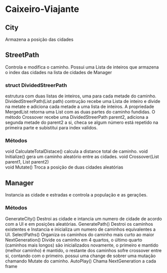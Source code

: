 # Caixeiro-Viajante
 
## City
Armazena a posição das cidades

## StreetPath
Controla e modifica o caminho.
Possui uma Lista de inteiros que armazena o index das cidades na lista de cidades de Manager

### struct DividedStreerPath 
estrutura com duas listas de inteiros, uma para cada metade do caminho. 
DividedStreerPath(List<int> path) contrução recebe uma Lista de inteiro e divide na metate e adiciona cada metade a uma lista de inteiros. 
A propriedade MergedList retorna uma List<int> com as duas partes do caminho fundidas.
O método Crossover recebe uma DividedStreerPath parent2, adiciona a segunda metade do parent2 a si, checa se algum número está repetido na primeira parte e subistitui para index validos.

### Métodos
void CalculateTotalDistace() calcula a distance total de caminho.
void Initialize() gera um caminho aleatório entre as cidades.
void Crossover(List<int> parent1, List<int> parent2)  
void Mutate() Troca a posição de duas cidades aleatórias

## Manager
Instancia as cidade e estradas e controla a população e as gerações.

### Métodos
GenerateCity() Destroi as cidade e intancia um numero de cidade de acordo com a UI e em posições aleatórias.
GeneratePath() Destroi os caminhos existentes e Instancia e inicializa um numero de caminhos equivalentes a UI.
SelectPaths() Organiza os caminhos do caminho mais curto ao maior
NextGeneration() Divide os caminho em 4 quartos, o último quarto (caminhos mais longos) são inicializados novamente, o primeiro e    mantido (melhor caminho) é mantido, o restante dos caminhos sofre crossover entre si, contando com o primeiro. possui uma change de sobrer uma mutação chamando Mutate do caminho.
AutoPlay() Chama NextGeneration a cada frame
 
